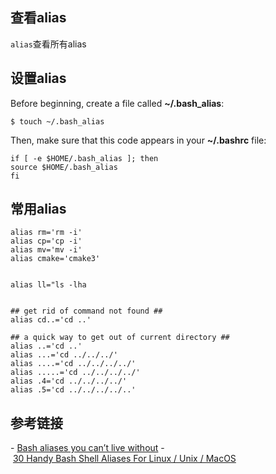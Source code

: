 ## 查看alias
`alias`查看所有alias


## 设置alias
Before beginning, create a file called **~/.bash_alias**:


```
$ touch ~/.bash_alias
```


Then, make sure that this code appears in your **~/.bashrc** file:


```
if [ -e $HOME/.bash_alias ]; then  
source $HOME/.bash_alias  
fi
```




## 常用alias
```
alias rm='rm -i'
alias cp='cp -i'
alias mv='mv -i'
alias cmake='cmake3'


alias ll="ls -lha


## get rid of command not found ##
alias cd..='cd ..'

## a quick way to get out of current directory ##
alias ..='cd ..'
alias ...='cd ../../../'
alias ....='cd ../../../../'
alias .....='cd ../../../../'
alias .4='cd ../../../../'
alias .5='cd ../../../../..'
```



## 参考链接
- [Bash aliases you can’t live without](https://opensource.com/article/19/7/bash-aliases)
- [30 Handy Bash Shell Aliases For Linux / Unix / MacOS](https://www.cyberciti.biz/tips/bash-aliases-mac-centos-linux-unix.html)